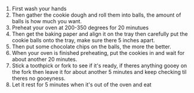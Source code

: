 1. First wash your hands
2. Then gather the cookie dough and roll them into balls, the amount of balls is how much you want.
3. Preheat your oven at 200-350 degrees for 20 minutues
4. Then get the baking paper and align it on the tray then carefully put the cookie balls onto the tray, make sure there 5 inches apart.
5. Then put some chocolate chips on the balls, the more the better.
6. When your oven is finished preheating, put the cookies in and wait for about another 20 minutes.
7. Stick a toothpick or fork to see if it's ready, if theres anything gooey on the fork then leave it for about another 5 minutes and keep checking til theres no gooeyness.
8. Let it rest for 5 minutes when it's out of the oven and eat

